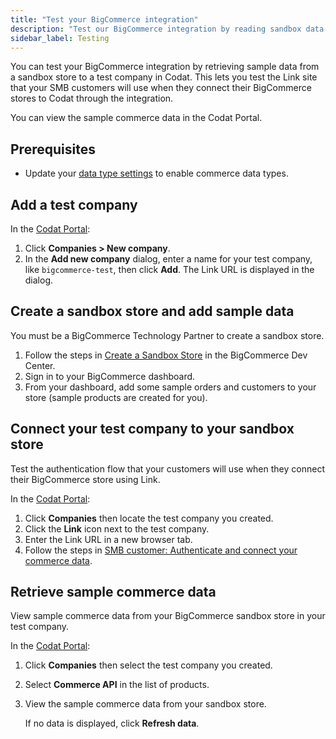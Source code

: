 ```yaml
---
title: "Test your BigCommerce integration"
description: "Test our BigCommerce integration by reading sandbox data to a test company"
sidebar_label: Testing
---
```


You can test your BigCommerce integration by retrieving sample data from a sandbox store to a test company in Codat. This lets you test the Link site that your SMB customers will use when they connect their BigCommerce stores to Codat through the integration.

You can view the sample commerce data in the Codat Portal.

## Prerequisites

- Update your [data type settings](/integrations/commerce/commerce-sync-settings) to enable commerce data types.

## Add a test company

In the <a className="external" href="https://app.codat.io" target="_blank">Codat Portal</a>:

1. Click **Companies > New company**.
1. In the **Add new company** dialog, enter a name for your test company, like `bigcommerce-test`, then click **Add**. The Link URL is displayed in the dialog.

## Create a sandbox store and add sample data

You must be a BigCommerce Technology Partner to create a sandbox store.

1. Follow the steps in <a className="external" href="https://developer.bigcommerce.com/docs/ZG9jOjM4MzMyNTE-create-a-sandbox-store" target="_blank">Create a Sandbox Store</a> in the BigCommerce Dev Center.
1. Sign in to your BigCommerce dashboard.
1. From your dashboard, add some sample orders and customers to your store (sample products are created for you).

## Connect your test company to your sandbox store

Test the authentication flow that your customers will use when they connect their BigCommerce store using Link.

In the <a className="external" href="https://app.codat.io" target="_blank">Codat Portal</a>:

1. Click **Companies** then locate the test company you created.
2. Click the **Link** icon next to the test company.
3. Enter the Link URL in a new browser tab.
4. Follow the steps in [SMB customer: Authenticate and connect your commerce data](/integrations/commerce/bigcommerce/commerce-bigcommerce-setup#smb-customer-authenticate-and-connect-your-commerce-data).

## Retrieve sample commerce data

View sample commerce data from your BigCommerce sandbox store in your test company.

In the <a className="external" href="https://app.codat.io" target="_blank">Codat Portal</a>:

1. Click **Companies** then select the test company you created.
2. Select **Commerce API** in the list of products.
3. View the sample commerce data from your sandbox store.

   If no data is displayed, click **Refresh data**.
